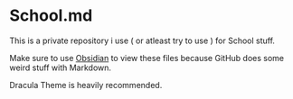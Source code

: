 # School.md

This is a private repository i use ( or atleast try to use ) for School stuff.

Make sure to use [Obsidian](https://obsidian.md/) to view these files because GitHub does some weird stuff with Markdown.

Dracula Theme is heavily recommended.
